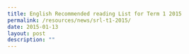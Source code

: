 ```yaml
---
title: English Recommended reading List for Term 1 2015
permalink: /resources/news/srl-t1-2015/
date: 2015-01-13
layout: post
description: ""
---
```

